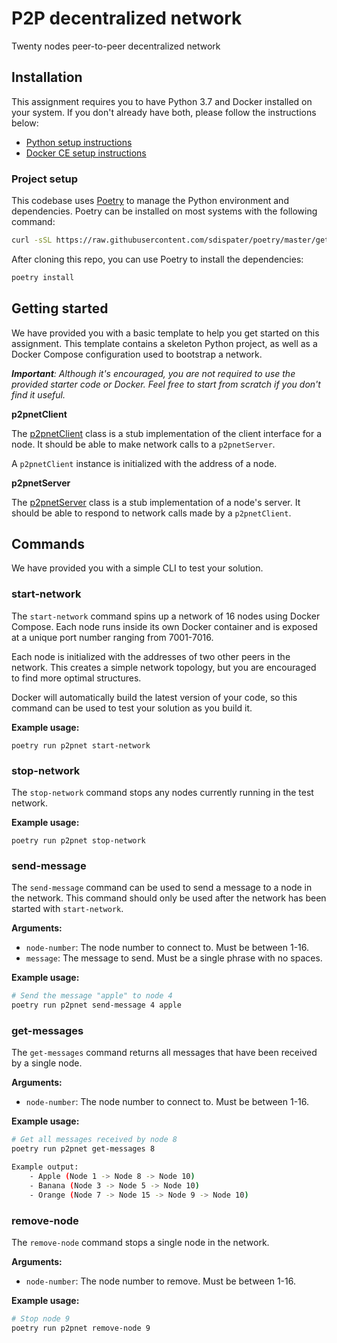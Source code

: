 # P2P decentralized network
Twenty nodes peer-to-peer decentralized network

## Installation

This assignment requires you to have Python 3.7 and Docker installed on your system. If you don't already have both, please follow the instructions below:

- [Python setup instructions](https://docs.python.org/3/using/index.html)
- [Docker CE setup instructions](https://docs.docker.com/install/)

### Project setup

This codebase uses [Poetry](https://poetry.eustace.io/) to manage the Python environment and dependencies. Poetry can be installed on most systems with the following command:

```bash
curl -sSL https://raw.githubusercontent.com/sdispater/poetry/master/get-poetry.py | python
```

After cloning this repo, you can use Poetry to install the dependencies:

```bash
poetry install
```

## Getting started

We have provided you with a basic template to help you get started on this assignment. This template contains a skeleton Python project, as well as a Docker Compose configuration used to bootstrap a network.

*__Important__: Although it's encouraged, you are not required to use the provided starter code or Docker. Feel free to start from scratch if you don't find it useful.*

**p2pnetClient**

The [p2pnetClient](p2pnet/client.py) class is a stub implementation of the client interface for a node. It should be able to make network calls to a `p2pnetServer`.

A `p2pnetClient` instance is initialized with the address of a node.

**p2pnetServer**

The [p2pnetServer](p2pnet/server.py) class is a stub implementation of a node's server. It should be able to respond to network calls made by a `p2pnetClient`.

## Commands

We have provided you with a simple CLI to test your solution. 

### start-network

The `start-network` command spins up a network of 16 nodes using Docker Compose. Each node runs inside its own Docker container and is exposed at a unique port number ranging from 7001-7016.

Each node is initialized with the addresses of two other peers in the network. This creates a simple network topology, but you are encouraged to find more optimal structures.

Docker will automatically build the latest version of your code, so this command can be used to test your solution as you build it.

**Example usage:**

```
poetry run p2pnet start-network
```

### stop-network

The `stop-network` command stops any nodes currently running in the test network.

**Example usage:**

```
poetry run p2pnet stop-network
```

### send-message

The `send-message` command can be used to send a message to a node in the network. This command should only be used after the network has been started with `start-network`.

**Arguments:**

- `node-number`: The node number to connect to. Must be between 1-16.
- `message`: The message to send. Must be a single phrase with no spaces.

**Example usage:**

```bash
# Send the message "apple" to node 4
poetry run p2pnet send-message 4 apple
```

### get-messages

The `get-messages` command returns all messages that have been received by a single node.

**Arguments:**

- `node-number`: The node number to connect to. Must be between 1-16.

**Example usage:**

```bash
# Get all messages received by node 8
poetry run p2pnet get-messages 8

Example output:
    - Apple (Node 1 -> Node 8 -> Node 10)
    - Banana (Node 3 -> Node 5 -> Node 10)
    - Orange (Node 7 -> Node 15 -> Node 9 -> Node 10)

```

### remove-node

The `remove-node` command stops a single node in the network.

**Arguments:**

- `node-number`: The node number to remove. Must be between 1-16.

**Example usage:**

```bash
# Stop node 9
poetry run p2pnet remove-node 9
```
